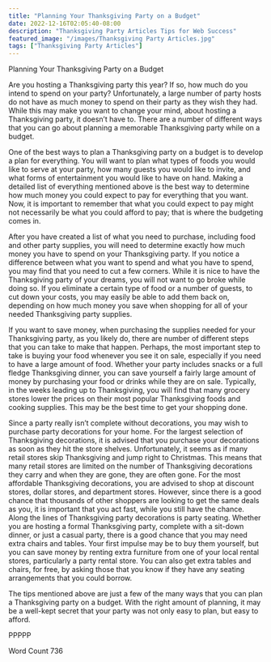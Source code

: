 ```yaml
---
title: "Planning Your Thanksgiving Party on a Budget"
date: 2022-12-16T02:05:40-08:00
description: "Thanksgiving Party Articles Tips for Web Success"
featured_image: "/images/Thanksgiving Party Articles.jpg"
tags: ["Thanksgiving Party Articles"]
---
```


Planning Your Thanksgiving Party on a Budget

Are you hosting a Thanksgiving party this year?  If so, how much do you intend to spend on your party?  Unfortunately, a large number of party hosts do not have as much money to spend on their party as they wish they had.  While this may make you want to change your mind, about hosting a Thanksgiving party, it doesn’t have to. There are a number of different ways that you can go about planning a memorable Thanksgiving party while on a budget.

One of the best ways to plan a Thanksgiving party on a budget is to develop a plan for everything. You will want to plan what types of foods you would like to serve at your party, how many guests you would like to invite, and what forms of entertainment you would like to have on hand.  Making a detailed list of everything mentioned above is the best way to determine how much money you could expect to pay for everything that you want.  Now, it is important to remember that what you could expect to pay might not necessarily be what you could afford to pay; that is where the budgeting comes in.  

After you have created a list of what you need to purchase, including food and other party supplies, you will need to determine exactly how much money you have to spend on your Thanksgiving party.  If you notice a difference between what you want to spend and what you have to spend, you may find that you need to cut a few corners.  While it is nice to have the Thanksgiving party of your dreams, you will not want to go broke while doing so. If you eliminate a certain type of food or a number of guests, to cut down your costs, you may easily be able to add them back on, depending on how much money you save when shopping for all of your needed Thanksgiving party supplies.

If you want to save money, when purchasing the supplies needed for your Thanksgiving party, as you likely do, there are number of different steps that you can take to make that happen.  Perhaps, the most important step to take is buying your food whenever you see it on sale, especially if you need to have a large amount of food.  Whether your party includes snacks or a full fledge Thanksgiving dinner, you can save yourself a fairly large amount of money by purchasing your food or drinks while they are on sale.  Typically, in the weeks leading up to Thanksgiving, you will find that many grocery stores lower the prices on their most popular Thanksgiving foods and cooking supplies.  This may be the best time to get your shopping done.

Since a party really isn’t complete without decorations, you may wish to purchase party decorations for your home.  For the largest selection of Thanksgiving decorations, it is advised that you purchase your decorations as soon as they hit the store shelves.  Unfortunately, it seems as if many retail stores skip Thanksgiving and jump right to Christmas.  This means that many retail stores are limited on the number of Thanksgiving decorations they carry and when they are gone, they are often gone.  For the most affordable Thanksgiving decorations, you are advised to shop at discount stores, dollar stores, and department stores.  However, since there is a good chance that thousands of other shoppers are looking to get the same deals as you, it is important that you act fast, while you still have the chance.
Along the lines of Thanksgiving party decorations is party seating.  Whether you are hosting a formal Thanksgiving party, complete with a sit-down dinner, or just a casual party, there is a good chance that you may need extra chairs and tables. Your first impulse may be to buy them yourself, but you can save money by renting extra furniture from one of your local rental stores, particularly a party rental store.  You can also get extra tables and chairs, for free, by asking those that you know if they have any seating arrangements that you could borrow.  

The tips mentioned above are just a few of the many ways that you can plan a Thanksgiving party on a budget.  With the right amount of planning, it may be a well-kept secret that your party was not only easy to plan, but easy to afford.

PPPPP

Word Count 736


